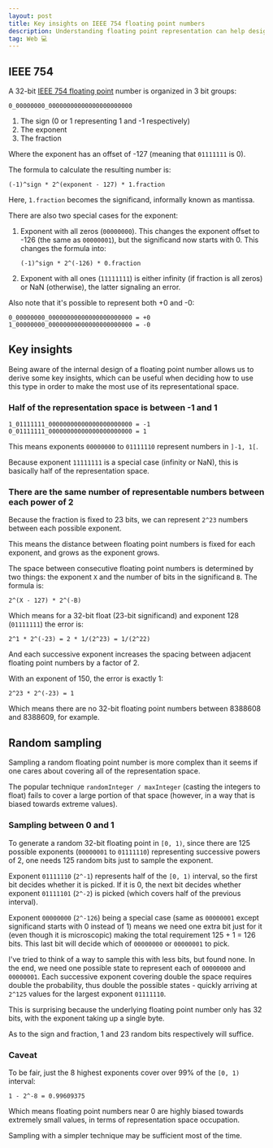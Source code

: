 ```yaml
---
layout: post
title: Key insights on IEEE 754 floating point numbers
description: Understanding floating point representation can help design systems in order to make the most out of this type.
tag: Web 💻
---
```


## IEEE 754

A 32-bit [IEEE 754 floating point](https://evanw.github.io/float-toy/) number is organized in 3 bit groups:

`0_00000000_00000000000000000000000`

1. The sign (0 or 1 representing 1 and -1 respectively)
2. The exponent
3. The fraction

Where the exponent has an offset of -127 (meaning that `01111111` is 0).

The formula to calculate the resulting number is:

```text
(-1)^sign * 2^(exponent - 127) * 1.fraction
```

Here, `1.fraction` becomes the significand, informally known as mantissa.

There are also two special cases for the exponent:

1. Exponent with all zeros (`00000000`). This changes the exponent offset to -126 (the same as `00000001`), but the significand now starts with 0. This changes the formula into:

   ```text
   (-1)^sign * 2^(-126) * 0.fraction
   ```

2. Exponent with all ones (`11111111`) is either infinity (if fraction is all zeros) or NaN (otherwise), the latter signaling an error.

Also note that it's possible to represent both +0 and -0:

```text
0_00000000_00000000000000000000000 = +0
1_00000000_00000000000000000000000 = -0
```

## Key insights

Being aware of the internal design of a floating point number allows us to derive some key insights, which can be useful when deciding how to use this type in order to make the most use of its representational space.

### Half of the representation space is between -1 and 1

```text
1_01111111_00000000000000000000000 = -1
0_01111111_00000000000000000000000 = 1
```

This means exponents `00000000` to `01111110` represent numbers in `]-1, 1[`.

Because exponent `11111111` is a special case (infinity or NaN), this is basically half of the representation space.

### There are the same number of representable numbers between each power of 2

Because the fraction is fixed to 23 bits, we can represent `2^23` numbers between each possible exponent.

This means the distance between floating point numbers is fixed for each exponent, and grows as the exponent grows.

The space between consecutive floating point numbers is determined by two things: the exponent `X` and the number of bits in the significand `B`. The formula is:

```text
2^(X - 127) * 2^(-B)
```

Which means for a 32-bit float (23-bit significand) and exponent 128 (`01111111`) the error is:

```text
2^1 * 2^(-23) = 2 * 1/(2^23) = 1/(2^22)
```

And each successive exponent increases the spacing between adjacent floating point numbers by a factor of 2.

With an exponent of 150, the error is exactly 1:

```text
2^23 * 2^(-23) = 1
```

Which means there are no 32-bit floating point numbers between 8388608 and 8388609, for example.

## Random sampling

Sampling a random floating point number is more complex than it seems if one cares about covering all of the representation space.

The popular technique `randomInteger / maxInteger` (casting the integers to float) fails to cover a large portion of that space (however, in a way that is biased towards extreme values).

### Sampling between 0 and 1

To generate a random 32-bit floating point in `[0, 1)`, since there are 125 possible exponents (`00000001` to `01111110`) representing successive powers of 2, one needs 125 random bits just to sample the exponent.

Exponent `01111110` (`2^-1`) represents half of the `[0, 1)` interval, so the first bit decides whether it is picked. If it is 0, the next bit decides whether exponent `01111101` (`2^-2`) is picked (which covers half of the previous interval).

Exponent `00000000` (`2^-126`) being a special case (same as `00000001` except significand starts with 0 instead of 1) means we need one extra bit just for it (even though it is microscopic) making the total requirement 125 + 1 = 126 bits. This last bit will decide which of `00000000` or `00000001` to pick.

I've tried to think of a way to sample this with less bits, but found none. In the end, we need one possible state to represent each of `00000000` and `00000001`. Each successive exponent covering double the space requires double the probability, thus double the possible states - quickly arriving at `2^125` values for the largest exponent `01111110`.

This is surprising because the underlying floating point number only has 32 bits, with the exponent taking up a single byte.

As to the sign and fraction, 1 and 23 random bits respectively will suffice.

### Caveat

To be fair, just the 8 highest exponents cover over 99% of the `[0, 1)` interval:

```text
1 - 2^-8 = 0.99609375
```

Which means floating point numbers near 0 are highly biased towards extremely small values, in terms of representation space occupation.

Sampling with a simpler technique may be sufficient most of the time.
